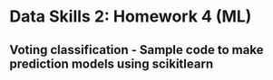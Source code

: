 # Data Skills 2: Homework 4 (ML)
## Voting classification - Sample code to make prediction models using scikitlearn
